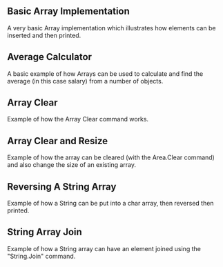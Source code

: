 Basic Array Implementation
----

A very basic Array implementation which illustrates how elements can be inserted and then printed.

Average Calculator
----

A basic example of how Arrays can be used to calculate and find the average (in this case salary) from a number of objects.


Array Clear 
----

Example of how the Array Clear command works.

Array Clear and Resize
----

Example of how the array can be cleared (with the Area.Clear command) and also change the size of an existing array.


Reversing A String Array
----

Example of how a String can be put into a char array, then reversed then printed.

String Array Join
----

Example of how a String array can have an element joined using the "String.Join" command.

